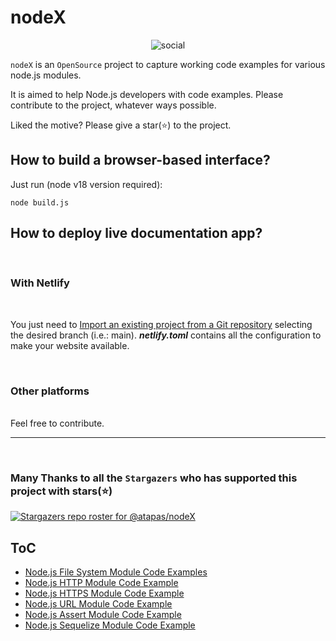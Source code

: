 # nodeX

<p align="center">
  <img src="./assets/GitHub-Social.png" alt="social" />
</p>

`nodeX` is an `OpenSource` project to capture working code examples for various node.js modules.

It is aimed to help Node.js developers with code examples. Please contribute to the project, whatever ways possible.

Liked the motive? Please give a star(⭐) to the project.

## How to build a browser-based interface?

Just run (node v18 version required):

```node build.js```

## How to deploy live documentation app?

<br>

### With Netlify
<br>

You just need to [Import an existing project from a Git repository](https://docs.netlify.com/welcome/add-new-site/) selecting the desired branch (i.e.: main). ***netlify.toml*** contains all the configuration to make your website available.

<br>

### Other platforms
<br>
Feel free to contribute.

<br>
<hr>
<br>




### Many Thanks to all the `Stargazers` who has supported this project with stars(⭐)

[![Stargazers repo roster for @atapas/nodeX](https://reporoster.com/stars/atapas/nodeX)](https://github.com/atapas/nodeX/stargazers)

## ToC

- [Node.js File System Module Code Examples](./fs-module)
- [Node.js HTTP Module Code Example](./http-module)
- [Node.js HTTPS Module Code Example](./https-module)
- [Node.js URL Module Code Example](./url-module)
- [Node.js Assert Module Code Example](./assert-module)
- [Node.js Sequelize Module Code Example](./sequelize-module)
